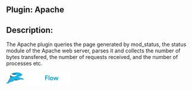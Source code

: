 ## Plugin: Apache

## Description:

The Apache plugin queries the page generated by mod_status, the status module of the Apache web server, parses it and collects the number of bytes transfered, the number of requests received, and the number of processes etc.

 ![](assets/images/apm_snappy_logo.png)

 

 

 

 

 

 